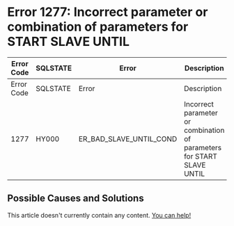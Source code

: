 
# Error 1277: Incorrect parameter or combination of parameters for START SLAVE UNTIL


| Error Code | SQLSTATE | Error | Description |
| --- | --- | --- | --- |
| Error Code | SQLSTATE | Error | Description |
| 1277 | HY000 | ER_BAD_SLAVE_UNTIL_COND | Incorrect parameter or combination of parameters for START SLAVE UNTIL |




## Possible Causes and Solutions


This article doesn't currently contain any content. [You can help!](/en/writing-and-editing-knowledge-base-articles/)

